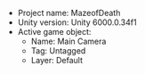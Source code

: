<!-- UNITY CODE ASSIST INSTRUCTIONS START -->
- Project name: MazeofDeath
- Unity version: Unity 6000.0.34f1
- Active game object:
  - Name: Main Camera
  - Tag: Untagged
  - Layer: Default
<!-- UNITY CODE ASSIST INSTRUCTIONS END -->